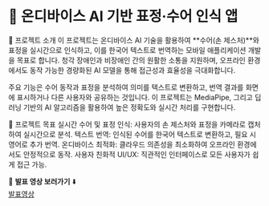 # 🚀 온디바이스 AI 기반 표정·수어 인식 앱

📌 프로젝트 소개
이 프로젝트는 온디바이스 AI 기술을 활용하여 **수어(손 제스처)**와 표정을 실시간으로 인식하고, 이를 한국어 텍스트로 번역하는 모바일 애플리케이션 개발을 목표로 합니다. 
청각 장애인과 비장애인 간의 원활한 소통을 지원하며, 오프라인 환경에서도 동작 가능한 경량화된 AI 모델을 통해 접근성과 효율성을 극대화합니다.

주요 기능은 수어 동작과 표정을 분석하여 의미를 텍스트로 변환하고, 번역 결과를 화면에 표시하거나 다른 사용자와 공유하는 것입니다. 
이 프로젝트는 MediaPipe, 그리고 딥러닝 기반의 AI 알고리즘을 활용하여 높은 정확도와 실시간 처리를 구현합니다.

🎯 프로젝트 목표
실시간 수어 및 표정 인식: 사용자의 손 제스처와 표정을 카메라로 캡처하여 실시간으로 분석.
텍스트 번역: 인식된 수어를 한국어 텍스트로 변환하고, 필요 시 영어로 추가 번역.
온디바이스 최적화: 클라우드 의존성을 최소화하여 오프라인 환경에서도 안정적으로 동작.
사용자 친화적 UI/UX: 직관적인 인터페이스로 모든 사용자가 쉽게 접근 가능.

🎥 **발표 영상 보러가기** ⬇️  
[발표영상](https://www.youtube.com/watch?v=jPpd5OYzP-Q)

